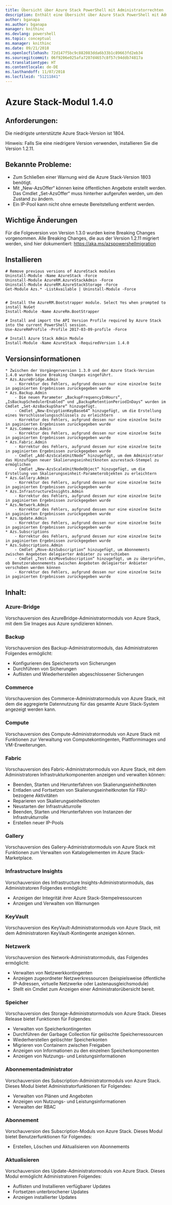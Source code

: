 ```yaml
---
title: Übersicht über Azure Stack PowerShell mit Administratorrechten | Microsoft-Dokumentation
description: Enthält eine Übersicht über Azure Stack PowerShell mit Administratorrechten und eine Anleitung zur Installation und Konfiguration.
author: bganapa
ms.author: bganapa
manager: knithinc
ms.devlang: powershell
ms.topic: conceptual
ms.manager: knithinc
ms.date: 09/21/2018
ms.openlocfilehash: 72d147f5bc9c882083dda6b33b1c89663fd2eb34
ms.sourcegitcommit: 06f9206e025afa7207d4657c8f57c94ddb74817a
ms.translationtype: HT
ms.contentlocale: de-DE
ms.lasthandoff: 11/07/2018
ms.locfileid: "51211841"
---
```

# <a name="azure-stack-module-140"></a>Azure Stack-Modul 1.4.0

## <a name="requirements"></a>Anforderungen:
Die niedrigste unterstützte Azure Stack-Version ist 1804.

Hinweis: Falls Sie eine niedrigere Version verwenden, installieren Sie die Version 1.2.11.

## <a name="known-issues"></a>Bekannte Probleme:

- Zum Schließen einer Warnung wird die Azure Stack-Version 1803 benötigt.
- Mit „New-AzsOffer“ können keine öffentlichen Angebote erstellt werden. Das Cmdlet „Set-AzsOffer“ muss hinterher aufgerufen werden, um den Zustand zu ändern.
- Ein IP-Pool kann nicht ohne erneute Bereitstellung entfernt werden.

## <a name="breaking-changes"></a>Wichtige Änderungen
Für die Folgeversion von Version 1.3.0 wurden keine Breaking Changes vorgenommen. Alle Breaking Changes, die aus der Version 1.2.11 migriert werden, sind hier dokumentiert: https://aka.ms/azspowershellmigration

## <a name="install"></a>Installieren
```
# Remove previous versions of AzureStack modules
Uninstall-Module -Name AzureStack -Force 
Uninstall-Module AzureRM.AzureStackAdmin -Force
Uninstall-Module AzureRM.AzureStackStorage -Force
Get-Module Azs.* -ListAvailable | Uninstall-Module -Force


# Install the AzureRM.Bootstrapper module. Select Yes when prompted to install NuGet
Install-Module -Name AzureRm.BootStrapper

# Install and import the API Version Profile required by Azure Stack into the current PowerShell session.
Use-AzureRmProfile -Profile 2017-03-09-profile -Force

# Install Azure Stack Admin Module
Install-Module -Name AzureStack -RequiredVersion 1.4.0
```
## <a name="release-notes"></a>Versionsinformationen
    * Zwischen der Vorgängerversion 1.3.0 und der Azure Stack-Version 1.4.0 wurden keine Breaking Changes eingeführt.
    * Azs.AzureBridge.Admin
        - Korrektur des Fehlers, aufgrund dessen nur eine einzelne Seite in paginierten Ergebnissen zurückgegeben wurde
    * Azs.Backup.Admin
        - Die neuen Parameter „BackupFrequencyInHours“, „IsBackupSchedulerEnabled“ und „BackupRetentionPeriodInDays“ wurden im Cmdlet „Set-AzsBackupShare“ hinzugefügt.
        - Cmdlet „New-EncyptionKeyBase64“ hinzugefügt, um die Erstellung eines Verschlüsselungsschlüssels zu erleichtern
        - Korrektur des Fehlers, aufgrund dessen nur eine einzelne Seite in paginierten Ergebnissen zurückgegeben wurde
    * Azs.Commerce.Admin
        - Korrektur des Fehlers, aufgrund dessen nur eine einzelne Seite in paginierten Ergebnissen zurückgegeben wurde
    * Azs.Fabric.Admin
        - Korrektur des Fehlers, aufgrund dessen nur eine einzelne Seite in paginierten Ergebnissen zurückgegeben wurde
        - Cmdlet „Add-AzsScaleUnitNode“ hinzugefügt, um dem Administrator das Hinzufügen neuer Skalierungseinheitknoten azurestack-Stempel zu ermöglichen
        - Cmdlet „New-AzsScaleUnitNodeObject“ hinzugefügt, um die Erstellung von Skalierungseinheit-Parameterobjekten zu erleichtern
    * Azs.Gallery.Admin
        - Korrektur des Fehlers, aufgrund dessen nur eine einzelne Seite in paginierten Ergebnissen zurückgegeben wurde
    * Azs.InfrastructureInsights.Admin
        - Korrektur des Fehlers, aufgrund dessen nur eine einzelne Seite in paginierten Ergebnissen zurückgegeben wurde
    * Azs.Network.Admin
        - Korrektur des Fehlers, aufgrund dessen nur eine einzelne Seite in paginierten Ergebnissen zurückgegeben wurde
    * Azs.Update.Admin
        - Korrektur des Fehlers, aufgrund dessen nur eine einzelne Seite in paginierten Ergebnissen zurückgegeben wurde
    * Azs.Subscriptions
        - Korrektur des Fehlers, aufgrund dessen nur eine einzelne Seite in paginierten Ergebnissen zurückgegeben wurde
    * Azs.Subscriptions.Admin
        - Cmdlet „Move-AzsSubscription“ hinzugefügt, um Abonnements zwischen Angeboten delegierter Anbieter zu verschieben
        - Cmdlet „Test-AzsMoveSubscription“ hinzugefügt, um zu überprüfen, ob Benutzerabonnements zwischen Angeboten delegierter Anbieter verschoben werden können
        - Korrektur des Fehlers, aufgrund dessen nur eine einzelne Seite in paginierten Ergebnissen zurückgegeben wurde

## <a name="content"></a>Inhalt:
### <a name="azure-bridge"></a>Azure-Bridge
Vorschauversion des AzureBridge-Administratormoduls von Azure Stack, mit dem Sie Images aus Azure syndizieren können.

### <a name="backup"></a>Backup
Vorschauversion des Backup-Administratormoduls, das Administratoren Folgendes ermöglicht:
- Konfigurieren des Speicherorts von Sicherungen
- Durchführen von Sicherungen
- Auflisten und Wiederherstellen abgeschlossener Sicherungen

### <a name="commerce"></a>Commerce
Vorschauversion des Commerce-Administratormoduls von Azure Stack, mit dem die aggregierte Datennutzung für das gesamte Azure Stack-System angezeigt werden kann.

### <a name="compute"></a>Compute
Vorschauversion des Compute-Administratormoduls von Azure Stack mit Funktionen zur Verwaltung von Computekontingenten, Plattformimages und VM-Erweiterungen.

### <a name="fabric"></a>Fabric
Vorschauversion des Fabric-Administratormoduls von Azure Stack, mit dem Administratoren Infrastrukturkomponenten anzeigen und verwalten können:
- Beenden, Starten und Herunterfahren von Skalierungseinheitknoten
- Entladen und Fortsetzen von Skalierungseinheitknoten für FRU-bezogene Aktivitäten
- Reparieren von Skalierungseinheitknoten
- Neustarten der Infrastrukturrolle
- Beenden, Starten und Herunterfahren von Instanzen der Infrastrukturrolle
- Erstellen neuer IP-Pools

### <a name="gallery"></a>Gallery
Vorschauversion des Gallery-Administratormoduls von Azure Stack mit Funktionen zum Verwalten von Katalogelementen im Azure Stack-Marketplace.

### <a name="infrastructure-insights"></a>Infrastructure Insights
Vorschauversion des Infrastructure Insights-Administratormoduls, das Administratoren Folgendes ermöglicht:
- Anzeigen der Integrität ihrer Azure Stack-Stempelressourcen
- Anzeigen und Verwalten von Warnungen

### <a name="keyvault"></a>KeyVault
Vorschauversion des KeyVault-Administratormoduls von Azure Stack, mit dem Administratoren KeyVault-Kontingente anzeigen können.

### <a name="network"></a>Netzwerk
Vorschauversion des Network-Administratormoduls, das Folgendes ermöglicht:
- Verwalten von Netzwerkkontingenten
- Anzeigen zugeordneter Netzwerkressourcen (beispielsweise öffentliche IP-Adressen, virtuelle Netzwerke oder Lastenausgleichsmodule)
- Stellt ein Cmdlet zum Anzeigen einer Administratorübersicht bereit.

### <a name="storage"></a>Speicher
Vorschauversion des Storage-Administratormoduls von Azure Stack.  Dieses Release bietet Funktionen für Folgendes:
- Verwalten von Speicherkontingenten
- Durchführen der Garbage Collection für gelöschte Speicherressourcen
- Wiederherstellen gelöschter Speicherkonten
- Migrieren von Containern zwischen Freigaben
- Anzeigen von Informationen zu den einzelnen Speicherkomponenten
- Anzeigen von Nutzungs- und Leistungsinformationen

### <a name="subscription-admin"></a>Abonnementadministrator
Vorschauversion des Subscription-Administratormoduls von Azure Stack.  Dieses Modul bietet Administratorfunktionen für Folgendes:
- Verwalten von Plänen und Angeboten
- Anzeigen von Nutzungs- und Leistungsinformationen
- Verwalten der RBAC

### <a name="subscription"></a>Abonnement
Vorschauversion des Subscription-Moduls von Azure Stack.  Dieses Modul bietet Benutzerfunktionen für Folgendes:
- Erstellen, Löschen und Aktualisieren von Abonnements

### <a name="update"></a>Aktualisieren
Vorschauversion des Update-Administratormoduls von Azure Stack.  Dieses Modul ermöglicht Administratoren Folgendes:
- Auflisten und Installieren verfügbarer Updates
- Fortsetzen unterbrochener Updates
- Anzeigen installierter Updates
